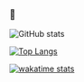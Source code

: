 ### 🖖

![GitHub stats](https://github-readme-stats.vercel.app/api?username=xscapintime&show_icons=true&theme=radical)

[![Top Langs](https://github-readme-stats.vercel.app/api/top-langs/?username=xscapintime&layout=compact)](https://github.com/xscapintime/github-readme-stats)

[![wakatime stats](https://github-readme-stats.vercel.app/api/wakatime?username=xscapintime&layout=compact)](https://github.com/xscapintime/github-readme-stats)


<!--
**xscapintime/xscapintime** is a ✨ _special_ ✨ repository because its `README.md` (this file) appears on your GitHub profile.

Here are some ideas to get you started:

- 🔭 I’m currently working on ...
- 🌱 I’m currently learning ...
- 👯 I’m looking to collaborate on ...
- 🤔 I’m looking for help with ...
- 💬 Ask me about ...
- 📫 How to reach me: ...
- 😄 Pronouns: ...
- ⚡ Fun fact: ...
-->
